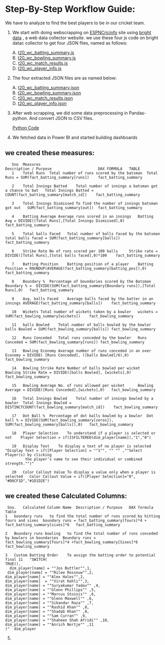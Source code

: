 
# Step-By-Step Workflow Guide:

We have to analyze to find the best players to be in our cricket team.

1. We start with doing webscrapping on [ESPNCricinfo](https://www.espncricinfo.com/) site using [bright data](https://brightdata.com/) , a web data collector website. we use these four js code on bright datac collector to get four JSON files, named as follows:

    A. [t20_wc_batting_summary.js](https://github.com/prashantsingh8962/Webscraping_Cricket_Analysis/blob/main/Web_Scrapping_Code/t20_wc_batting_summary.js)<br>
    B. [t20_wc_bowling_summary.js](https://github.com/prashantsingh8962/Webscraping_Cricket_Analysis/blob/main/Web_Scrapping_Code/t20_wc_bowling_summary.js)<br>
    C. [t20_wc_match_results.js](https://github.com/prashantsingh8962/Webscraping_Cricket_Analysis/blob/main/Web_Scrapping_Code/t20_wc_match_results.js)<br>
    D. [t20_wc_player_info.js](https://github.com/prashantsingh8962/Webscraping_Cricket_Analysis/blob/main/Web_Scrapping_Code/t20_wc_player_info.js)<br>


2. The four extracted JSON files are as named below:

   A. [t20_wc_batting_summary.json](https://github.com/prashantsingh8962/Webscraping_Cricket_Analysis/blob/main/Json%20Code/t20_wc_batting_summary.json)<br>
   B. [t20_wc_bowling_summary.json](https://github.com/prashantsingh8962/Webscraping_Cricket_Analysis/blob/main/Json%20Code/t20_wc_bowling_summary.json)<br>
   C. [t20_wc_match_results.json](https://github.com/prashantsingh8962/Webscraping_Cricket_Analysis/blob/main/Json%20Code/t20_wc_match_results.json)<br>
   D. [t20_wc_player_info.json](https://github.com/prashantsingh8962/Webscraping_Cricket_Analysis/blob/main/Json%20Code/t20_wc_player_info.json)<br>

 
3. After web scrapping, we did some data preprocessing in Pandas-python. And convert JSON to CSV files.

    [Python Code](https://github.com/prashantsingh8962/Webscraping_Cricket_Analysis/blob/main/Python%20Code/t20_data_preprocessing.ipynb)

4. We fetched data in Power BI and started building dashboards

## we created these measures:

       Sno	Measures	                                            Description / Purpose	                  DAX FORMULA	TABLE
       1	Total Runs	Total number of runs scored by the batsman	Total Runs = SUM(fact_batting_summary[runs])	fact_batting_summary
   
       2	Total Innings Batted	Total number of innings a batsman got a chance to bat	Total Innings Batted = COUNT(fact_batting_summary[match_id])	fact_batting_summary
   
       3	Total Innings Dismissed	To find the number of innings batsman got out	SUM(fact_batting_summary[out])	fact_batting_summary
   
       4	Batting Average	Average runs scored in an innings	Batting Avg = DIVIDE([Total Runs],[Total Innings Dismissed],0)	fact_batting_summary
				
       5	Total balls Faced	Total number of balls faced by the batsman	total balls faced = SUM(fact_batting_summary[balls])	fact_batting_summary
   
       6	Strike Rate	No of runs scored per 100 balls 	Strike rate = DIVIDE([Total Runs],[total balls faced],0)*100	fact_batting_summary
				
       7	Batting Position	Batting position of a player	Batting Position = ROUNDUP(AVERAGE(fact_batting_summary[batting_pos]),0)	fact_batting_summary
   
       8	Boundary %	Percentage of boundaries scored by the Batsman	Boundary % =  DIVIDE(SUM(fact_batting_summary[Boundary runs]),[Total Runs],0)	fact_batting_summary
   
       9	Avg. balls Faced	Average balls faced by the batter in an innings	AVERAGE(fact_batting_summary[balls])	fact_batting_summary
				
       10	Wickets	Total number of wickets taken by a bowler	wickets = SUM(fact_bowling_summary[wickets])	fact_bowling_summary
   
       11	balls Bowled	Total number of balls bowled by the bowler	balls Bowled = SUM(fact_bowling_summary[balls])	fact_bowling_summary
   
       12	Runs Conceded	Total runs conceded by the bowler	Runs Conceded = SUM(fact_bowling_summary[runs])	fact_bowling_summary
   
       13	Bowling Economy	Average number of runs conceded in an over	Economy = DIVIDE( [Runs Conceded], ([balls Bowled]/6),0)	fact_bowling_summary
   
       14	Bowling Strike Rate	Number of balls bowled per wicket	Bowling Strike Rate = DIVIDE([balls Bowled], [wickets],0)	fact_bowling_summary
   
       15	Bowling Average	No. of runs allowed per wicket  	Bowling Average = DIVIDE([Runs Conceded],[wickets],0)	fact_bowling_summary
				
       16	Total Innings Bowled	Total number of innings bowled by a bowler	Total Innings Bowled = DISTINCTCOUNT(fact_bowling_summary[match_id])	fact_bowling_summary

       17	Dot Ball %	Percentage of dot balls bowled by a bowler	Dot ball % = DIVIDE(SUM(fact_bowling_summary[zeros]), SUM(fact_bowling_summary[balls]),0)	fact_bowling_summary
				
       18	Player Selection	To understand if a player is selected or not	Player Selection = if(ISFILTERED(dim_player[name]),"1","0")
   
       19	Display Text	To display a text of no player is selected	"Display Text = if([Player Selection] = ""1"", "" "" ,""Select Player(s) by clicking 
             the player’s name to see their individual or combined strength."")"
   
       20	Color Callout Value	To display a value only when a player is selected	Color Callout Value = if([Player Selection]="0", "#D0CF1D","#1D1D2E")	
				
				
				
## we created these Calculated Columns:				

     Sno.	Calculated Column Name	Description / Purpose	DAX formula	Table
    1	boundary runs	to find the total number of runs scored by hitting fours and sixes	boundary runs = fact_batting_summary[fours]*4 + fact_batting_summary[sixes]*6	fact_batting_summary
    
    2	Boundary runs bowling	to find the total number of runs conceded by bowlers in boundaries	Boundary runs = fact_bowling_summary[fours]*4 +fact_bowling_summary[Sixes]*6	fact_bowling_summary
    
    3	Custom Batting Order	To assign the batting order to potential final 11	"SWITCH(
    TRUE(),
      dim_player[name] = ""Jos Buttler"",1,
     dim_player[name] = ""Rilee Rossouw"",2,
    dim_player[name] = ""Alex Hales"",2,
    dim_player[name]  = ""Virat Kohli"",3,
    dim_player[name] = ""Suryakumar Yadav"" ,4,
    dim_player[name] = ""Glenn Phillips"" ,5,
    dim_player[name] = ""Marcus Stoinis"" ,6,
    dim_player[name] = ""Glenn Maxwell"" ,6,
    dim_player[name] = ""Sikandar Raza"" ,7,
    dim_player[name] = ""Rashid Khan"" ,8,
    dim_player[name] = ""Shadab Khan"" ,8,
    dim_player[name] = ""Sam Curran"" ,9,
    dim_player[name] = ""Shaheen Shah Afridi"" ,10,
    dim_player[name] = ""Anrich Nortje"" ,11
    )"	dim_player

5. 
